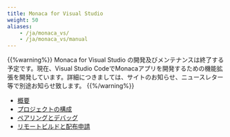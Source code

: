 ```yaml
---
title: Monaca for Visual Studio
weight: 50
aliases: 
    - /ja/monaca_vs/
    - /ja/monaca_vs/manual
---
```


{{%warning%}}
Monaca for Visual Studio
の開発及びメンテナンスは終了する予定です。現在、Visual Studio
CodeでMonacaアプリを開発するための機能拡張を開発しています。詳細につきましては、サイトのお知らせ、ニュースレター等で別途お知らせ致します。
{{%/warning%}}

- [概要](overview)
- [プロジェクトの構成](dependencies)
- [ペアリングとデバッグ](pairing_debugging)
- [リモートビルドと配布申請](build_publish)